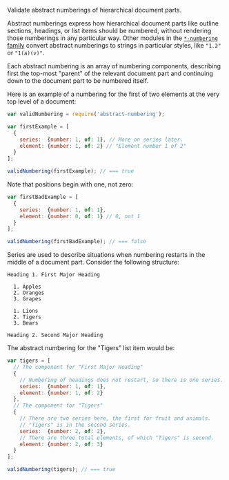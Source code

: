 Validate abstract numberings of hierarchical document parts.

Abstract numberings express how hierarchical document parts like outline sections, headings, or list items should be numbered, without rendering those numberings in any particular way. Other modules in the [`*-numbering` family](https://www.npmjs.com/search?q=-numbering) convert abstract numberings to strings in particular styles, like `"1.2"` or `"1(a)(v)"`.

Each abstract numbering is an array of numbering components, describing first the top-most "parent" of the relevant document part and continuing down to the document part to be numbered itself.

Here is an example of a numbering for the first of two elements at the very top level of a document:

```javascript
var validNumbering = require('abstract-numbering');

var firstExample = [
  {
    series:  {number: 1, of: 1}, // More on series later.
    element: {number: 1, of: 2} // "Element number 1 of 2"
  }
];

validNumbering(firstExample); // === true
```

Note that positions begin with one, not zero:

```javascript
var firstBadExample = [
  {
    series:  {number: 1, of: 1},
    element: {number: 0, of: 1} // 0, not 1
  }
];

validNumbering(firstBadExample); // === false
```

Series are used to describe situations when numbering restarts in the middle of a document part. Consider the following structure:

```none
Heading 1. First Major Heading

  1. Apples
  2. Oranges
  3. Grapes

  1. Lions
  2. Tigers
  3. Bears

Heading 2. Second Major Heading
```

The abstract numbering for the "Tigers" list item would be:

```javascript
var tigers = [
  // The component for "First Major Heading"
  {
    // Numbering of headings does not restart, so there is one series.
    series:  {number: 1, of: 1},
    element: {number: 1, of: 2}
  },
  // The component for "Tigers"
  {
    // There are two series here, the first for fruit and animals.
    // "Tigers" is in the second series.
    series:  {number: 2, of: 2},
    // There are three total elements, of which "Tigers" is second.
    element: {number: 2, of: 3}
  }
];

validNumbering(tigers); // === true
```
